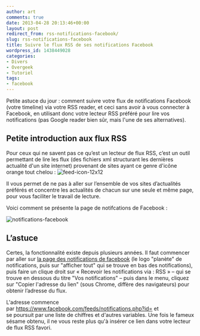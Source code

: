 ```yaml
---
author: art
comments: true
date: 2013-04-28 20:13:46+00:00
layout: post
redirect_from: rss-notifications-facebook/
slug: rss-notifications-facebook
title: Suivre le flux RSS de ses notifications Facebook
wordpress_id: 1438449028
categories:
- Divers
- Overgeek
- Tutoriel
tags:
- facebook
---
```


Petite astuce du jour : comment suivre votre flux de notifications Facebook (votre timeline) via votre RSS reader, et ceci sans avoir à vous connecter à Facebook, en utilisant donc votre lecteur RSS préféré pour lire vos notifications (pas Google reader bien sûr, mais l'une de ses alternatives).


## Petite introduction aux flux RSS


Pour ceux qui ne savent pas ce qu’est un lecteur de flux RSS, c’est un outil permettant de lire les flux (des fichiers xml structurant les dernières actualité d'un site internet) provenant de sites ayant ce genre d'icône orange tout chelou : ![feed-icon-12x12](https://static.irz.fr/2013/04/feed-icon-12x12.jpg)

Il vous permet de ne pas à aller sur l’ensemble de vos sites d’actualités préférés et concentre les actualités de chacun sur une seule et même page, pour vous faciliter le travail de lecture.

Voici comment se présente la page de notifcations de Facebook :

![notifications-facebook](https://static.irz.fr/2013/04/notifications-facebook-640x285.png)


## L’astuce


Certes, la fonctionnalité existe depuis plusieurs années. Il faut commencer par aller sur [la page des notifications de facebook](http://www.facebook.com/notifications.php) (le logo "planète" de notifications, puis sur "afficher tout" qui se trouve en bas des notifications), puis faire un clique droit sur « Recevoir les notifications via : RSS » – qui se trouve en dessous du titre "Vos notifications" – puis dans le menu, cliquez sur "Copier l'adresse du lien" (sous Chrome, diffère des navigateurs) pour obtenir l’adresse du flux.

L'adresse commence par https://www.facebook.com/feeds/notifications.php?id= et se poursuit par une liste de chiffres et d'autres variables. Une fois le fameux sésame obtenu, il ne vous reste plus qu'à insérer ce lien dans votre lecteur de flux RSS favori.
